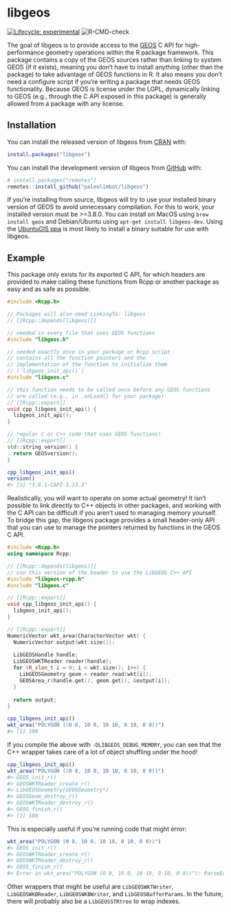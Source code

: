 
<!-- README.md is generated from README.Rmd. Please edit that file -->

# libgeos

<!-- badges: start -->

[![Lifecycle:
experimental](https://img.shields.io/badge/lifecycle-experimental-orange.svg)](https://www.tidyverse.org/lifecycle/#experimental)
![R-CMD-check](https://github.com/paleolimbot/libgeos/workflows/R-CMD-check/badge.svg)
<!-- badges: end -->

The goal of libgeos is to provide access to the
[GEOS](https://trac.osgeo.org/geos/) C API for high-performance geometry
operations within the R package framework. This package contains a copy
of the GEOS sources rather than linking to system GEOS (if it exists),
meaning you don’t have to install anything (other than the package) to
take advantage of GEOS functions in R. It also means you don’t need a
configure script if you’re writing a package that needs GEOS
functionality. Because GEOS is license under the LGPL, dynamically
linking to GEOS (e.g., through the C API exposed in this package) is
generally allowed from a package with any license.

## Installation

You can install the released version of libgeos from
[CRAN](https://cran.r-project.org/) with:

``` r
install.packages("libgeos")
```

You can install the development version of libgeos from
[GitHub](https://github.com/) with:

``` r
# install.packages("remotes")
remotes::install_github("paleolimbot/libgeos")
```

If you’re installing from source, libgeos will try to use your installed
binary version of GEOS to avoid unnecessary compilation. For this to
work, your installed version must be \>=3.8.0. You can install on MacOS
using `brew install geos` and Debian/Ubuntu using `apt-get install
libgeos-dev`. Using the [UbuntuGIS
ppa](https://launchpad.net/~ubuntugis/+archive/ubuntu/ubuntugis-unstable)
is most likely to install a binary suitable for use with libgeos.

## Example

This package only exists for its exported C API, for which headers are
provided to make calling these functions from Rcpp or another package as
easy and as safe as possible.

``` cpp
#include <Rcpp.h>

// Packages will also need LinkingTo: libgeos
// [[Rcpp::depends(libgeos)]]

// needed in every file that uses GEOS functions
#include "libgeos.h"

// needed exactly once in your package or Rcpp script
// contains all the function pointers and the
// implementation of the function to initialize them
// (`libgeos_init_api()`)
#include "libgeos.c"

// this function needs to be called once before any GEOS functions
// are called (e.g., in .onLoad() for your package)
// [[Rcpp::export]]
void cpp_libgeos_init_api() {
  libgeos_init_api();
}

// regular C or C++ code that uses GEOS functions!
// [[Rcpp::export]]
std::string version() {
  return GEOSversion();
}
```

``` r
cpp_libgeos_init_api()
version()
#> [1] "3.8.1-CAPI-1.13.3"
```

Realistically, you will want to operate on some actual geometry\! It
isn’t possible to link directly to C++ objects in other packages, and
working with the C API can be difficult if you aren’t used to managing
memory yourself. To bridge this gap, the libgeos package provides a
small header-only API that you can use to manage the pointers returned
by functions in the GEOS C API.

``` cpp
#include <Rcpp.h>
using namespace Rcpp;

// [[Rcpp::depends(libgeos)]]
// use this version of the header to use the LibGEOS C++ API
#include "libgeos-rcpp.h" 
#include "libgeos.c"

// [[Rcpp::export]]
void cpp_libgeos_init_api() {
  libgeos_init_api();
}

// [[Rcpp::export]]
NumericVector wkt_area(CharacterVector wkt) {
  NumericVector output(wkt.size());
  
  LibGEOSHandle handle;
  LibGEOSWKTReader reader(handle);
  for (R_xlen_t i = 0; i < wkt.size(); i++) {
    LibGEOSGeometry geom = reader.read(wkt[i]);
    GEOSArea_r(handle.get(), geom.get(), &output[i]);
  }
  
  return output;
}
```

``` r
cpp_libgeos_init_api()
wkt_area("POLYGON ((0 0, 10 0, 10 10, 0 10, 0 0))")
#> [1] 100
```

If you compile the above with `-DLIBGEOS_DEBUG_MEMORY`, you can see that
the C++ wrapper takes care of a lot of object shuffling under the hood\!

``` r
cpp_libgeos_init_api()
wkt_area("POLYGON ((0 0, 10 0, 10 10, 0 10, 0 0))")
#> GEOS_init_r()
#> GEOSWKTReader_create_r()
#> LibGEOSGeometry(GEOSGeometry*)
#> GEOSGeom_destroy_r()
#> GEOSWKTReader_destroy_r()
#> GEOS_finish_r()
#> [1] 100
```

This is especially useful if you’re running code that might error:

``` r
wkt_area("POLYGON (0 0, 10 0, 10 10, 0 10, 0 0))")
#> GEOS_init_r()
#> GEOSWKTReader_create_r()
#> GEOSWKTReader_destroy_r()
#> GEOS_finish_r()
#> Error in wkt_area("POLYGON (0 0, 10 0, 10 10, 0 10, 0 0))"): ParseException: Expected word but encountered number: '0'
```

Other wrappers that might be useful are `LibGEOSWKTWriter`,
`LibGEOSWKBReader`, `LibGEOSWKBWriter`, and `LibGEOSBufferParams`. In
the future, there will probably also be a `LibGEOSSTRtree` to wrap
indexes.
